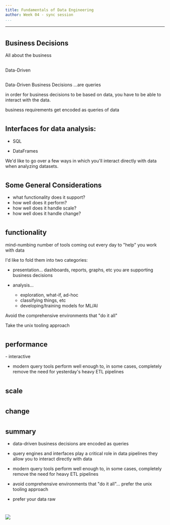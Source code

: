 ```yaml
---
title: Fundamentals of Data Engineering
author: Week 04 - sync session
...
```


---

#
## Business Decisions

<div class="notes">
All about the business
</div>

##

Data-Driven

## 

Data-Driven Business Decisions
...are queries

<div class="notes">
in order for 
business decisions to be based on data,
you have to be able to interact with the data.

business requirements get encoded as queries of data
</div>

#
## Interfaces for data analysis:

- SQL

- DataFrames

<div class="notes">
We'd like to go over a few ways in which you'll interact directly with
data when analyzing datasets.
</div>


#
## Some General Considerations

- what functionality does it support?
- how well does it perform?
- how well does it handle scale?
- how well does it handle change?



#
## functionality

<div class="notes">
mind-numbing number of tools coming out every day
to "help" you work with data

I'd like to fold them into two categories:

- presentation...
    dashboards, reports, graphs, etc
    you are supporting business decisions

- analysis... 
    - exploration, what-if, ad-hoc
    - classifying things, etc
    - developing/training models for ML/AI

Avoid the comprehensive environments that "do it all"

Take the unix tooling approach
</div>


#
## performance

<div class="notes">
- interactive

- modern query tools perform well enough to, in some cases, completely remove
  the need for yesterday's heavy ETL pipelines
</div>


#
## scale


#
## change

<div class="notes">
</div>



#
## summary

- data-driven business decisions are encoded as queries

- query engines and interfaces play a critical role in data pipelines they
  allow you to interact directly with data

- modern query tools perform well enough to, in some cases, completely remove
  the need for heavy ETL pipelines

- avoid comprehensive environments that "do it all"... prefer the unix tooling
  approach

- prefer your data raw


#

<img class="logo" src="images/berkeley-school-of-information-logo.png"/>


